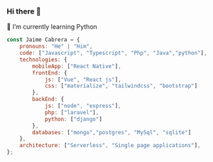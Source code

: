 ### Hi there 👋

<!--
**JaimeCabrera/JaimeCabrera** is a ✨ _special_ ✨ repository because its `README.md` (this file) appears on your GitHub profile.

Here are some ideas to get you started:

- 🔭 I’m currently working on ...
- 🌱 I’m currently learning ...
- 👯 I’m looking to collaborate on ...
- 🤔 I’m looking for help with ...
- 💬 Ask me about ...
- 📫 How to reach me: ...
- 😄 Pronouns: ...
- ⚡ Fun fact: ...
-->
🌱 I’m currently learning Python
```javascript
const Jaime Cabrera = {
    pronouns: "He" | "Him",
    code: ["Javascript", "Typescript", "Php", "Java","python"],
    technologies: {
        mobileApp: ["React Native"],
        frontEnd: {
            js: ["Vue", "React js"],
            css: ["materialize", "tailwindcss", "bootstrap"]
        },
        backEnd: {
            js: ["node", "express"],
            php: ["laravel"],
            python: ["django"]
        },
        databases: ["mongo","postgres", "MySql", "sqlite"]
    },
    architecture: ["Serverless", "Single page applications"],
};
```
